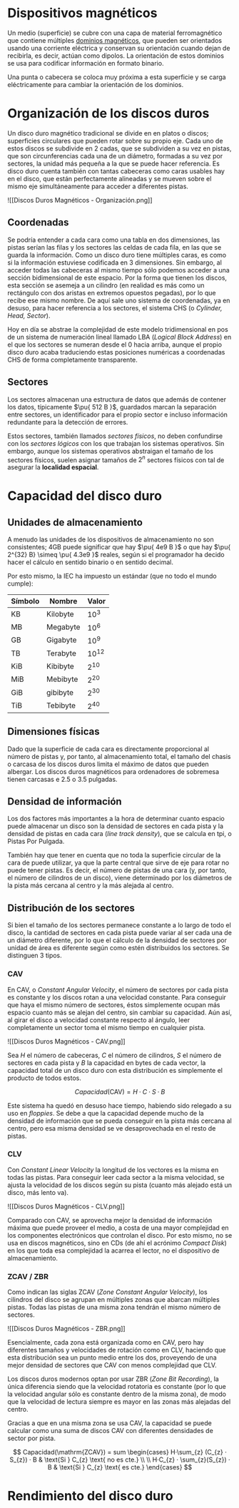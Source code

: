 
# Dispositivos magnéticos

Un medio (superficie) se cubre con una capa de material ferromagnético que contiene múltiples [dominios magnéticos](https://es.wikipedia.org/wiki/Dominio_magn%C3%A9tico), que pueden ser orientados usando una corriente eléctrica y conservan su orientación cuando dejan de recibirla, es decir, actúan como dipolos. La orientación de estos dominios se usa para codificar información en formato binario.

Una punta o cabecera se coloca muy próxima a esta superficie y se carga eléctricamente para cambiar la orientación de los dominios.

# Organización de los discos duros

Un disco duro magnético tradicional se divide en en platos o discos; superficies circulares que pueden rotar sobre su propio eje. Cada uno de estos discos se subdivide en 2 cadas, que se subdividen a su vez en pistas, que son circunferencias cada una de un diámetro, formadas a su vez por sectores, la unidad más pequeña a la que se puede hacer referencia. Es disco duro cuenta también con tantas cabeceras como caras usables hay en el disco, que están perfectamente alineadas y se mueven sobre el mismo eje simultáneamente para acceder a diferentes pistas.

![[Discos Duros Magnéticos - Organización.png]]

## Coordenadas

Se podría entender a cada cara como una tabla en dos dimensiones, las pistas serían las filas y los sectores las celdas de cada fila, en las que se guarda la información. Como un disco duro tiene múltiples caras, es como si la información estuviese codificada en 3 dimensiones. Sin embargo, al acceder todas las cabeceras al mismo tiempo sólo podemos acceder a una sección bidimensional de este espacio. Por la forma que tienen los discos, esta sección se asemeja a un cilindro (en realidad es más como un rectángulo con dos aristas en extremos opuestos pegadas), por lo que recibe ese mismo nombre. De aquí sale uno sistema de coordenadas, ya en desuso, para hacer referencia a los sectores, el sistema CHS (o *Cylinder, Head, Sector*).

Hoy en día se abstrae la complejidad de este modelo tridimensional en pos de un sistema de numeración lineal llamado LBA (*Logical Block Address*) en el que los sectores se numeran desde el 0 hacia arriba, aunque el propio disco duro acaba traduciendo estas posiciones numéricas a coordenadas CHS de forma completamente transparente.

## Sectores

Los sectores almacenan una estructura de datos que además de contener los datos, típicamente $\pu{ 512 B }$, guardados marcan la separación entre sectores, un identificador para el propio sector e incluso información redundante para la detección de errores. 

Estos sectores, también llamados *sectores físicos*, no deben confundirse con los *sectores lógicos* con los que trabajan los sistemas operativos. Sin embargo, aunque los sistemas operativos abstraigan el tamaño de los sectores físicos, suelen asignar tamaños de $2^{n}$ sectores físicos con tal de asegurar la **localidad espacial**.

# Capacidad del disco duro

## Unidades de almacenamiento

A menudo las unidades de los dispositivos de almacenamiento no son consistentes; $4\mathrm{GB}$ puede significar que hay $\pu{ 4e9 B }$ o que hay $\pu{ 2^{32} B} \simeq \pu{ 4.3e9 }$ reales, según si el programador ha decido hacer el cálculo en sentido binario o en sentido decimal.

Por esto mismo, la IEC ha impuesto un estándar (que no todo el mundo cumple):

| Símbolo | Nombre   | Valor     |
| ------- | -------- | --------- |
| KB      | Kilobyte | $10^{3}$  |
| MB      | Megabyte | $10^{6}$  |
| GB      | Gigabyte | $10^{9}$  |
| TB      | Terabyte | $10^{12}$ |
| KiB     | Kibibyte | $2^{10}$  |
| MiB     | Mebibyte | $2^{20}$  |
| GiB     | gibibyte | $2^{30}$  |
| TiB     | Tebibyte | $2^{40}$  |

## Dimensiones físicas

Dado que la superficie de cada cara es directamente proporcional al número de pistas y, por tanto, al almacenamiento total, el tamaño del chasis o carcasa de los discos duros limita el máximo de datos que pueden albergar. Los discos duros magnéticos para ordenadores de sobremesa tienen carcasas e 2.5 o 3.5 pulgadas.

## Densidad de información

Los dos factores más importantes a la hora de determinar cuanto espacio puede almacenar un disco son la densidad de sectores en cada pista y la densidad de pistas en cada cara (*line track density*), que se calcula en $\text{tpi}$, o Pistas Por Pulgada.

También hay que tener en cuenta que no toda la superficie circular de la cara de puede utilizar, ya que la parte central que sirve de eje para rotar no puede tener pistas. Es decir, el número de pistas de una cara (y, por tanto, el número de cilindros de un disco), viene determinado por los diámetros de la pista más cercana al centro y la más alejada al centro.

## Distribución de los sectores

Si bien el tamaño de los sectores permanece constante a lo largo de todo el disco, la cantidad de sectores en cada pista puede variar al ser cada una de un diámetro diferente, por lo que el cálculo de la densidad de sectores por unidad de área es diferente según como estén distribuidos los sectores. Se distinguen 3 tipos.

### CAV

En CAV, o *Constant Angular Velocity*, el número de sectores por cada pista es constante y los discos rotan a una velocidad constante. Para conseguir que haya el mismo número de sectores, éstos simplemente ocupan más espacio cuanto más se alejan del centro, sin cambiar su capacidad. Aún así, al girar el disco a velocidad constante respecto al ángulo, leer completamente un sector toma el mismo tiempo en cualquier pista.

![[Discos Duros Magnéticos - CAV.png]]

Sea $H$ el número de cabeceras, $C$ el número de cilindros, $S$ el número de sectores en cada pista y $B$ la capacidad en bytes de cada vector, la capacidad total de un disco duro con esta distribución es simplemente el producto de todos estos.

$$
Capacidad(\mathrm{CAV}) = H · C·S·B
$$

Este sistema ha quedó en desuso hace tiempo, habiendo sido relegado a su uso en *floppies*. Se debe a que la capacidad depende mucho de la densidad de información que se pueda conseguir en la pista más cercana al centro, pero esa misma densidad se ve desaprovechada en el resto de pistas.

### CLV

Con *Constant Linear Velocity* la longitud de los vectores es la misma en todas las pistas. Para conseguir leer cada sector a la misma velocidad, se ajusta la velocidad de los discos según  su pista (cuanto más alejado está un disco, más lento va). 

![[Discos Duros Magnéticos - CLV.png]]

Comparado con CAV, se aprovecha mejor la densidad de información máxima que puede proveer el medio, a costa de una mayor complejidad en los componentes electrónicos que controlan el disco. Por esto mismo, no se usa en discos magnéticos, sino en CDs (de ahí el acrónimo *Compact Disk*) en los que toda esa complejidad la acarrea el lector, no el dispositivo de almacenamiento.

### ZCAV / ZBR

Como indican las siglas ZCAV (*Zone Constant Angular Velocity*), los cilindros del disco se agrupan en múltiples zonas que abarcan múltiples pistas. Todas las pistas de una misma zona tendrán el mismo número de sectores.

![[Discos Duros Magnéticos - ZBR.png]]

Esencialmente, cada zona está organizada como en CAV, pero hay diferentes tamaños y velocidades de rotación como en CLV, haciendo que esta distribución sea un punto medio entre los dos, proveyendo de una mejor densidad de sectores que CAV con menos complejidad que CLV.

Los discos duros modernos optan por usar ZBR (*Zone Bit Recording*), la única diferencia siendo que la velocidad rotatoria es constante (por lo que la velocidad angular sólo es constante dentro de la misma zona), de modo que la velocidad de lectura siempre es mayor en las zonas más alejadas del centro.

Gracias a que en una misma zona se usa CAV, la capacidad se puede calcular como una suma de discos CAV con diferentes densidades de sector por pista.

$$
Capacidad(\mathrm{ZCAV}) = sum
\begin{cases}
 H·\sum_{z} (C_{z} · S_{z}) · B & \text{Si } C_{z} \text{ no es cte.} \\
 \\
 H·C_{z} · \sum_{z}(S_{z}) · B & \text{Si } C_{z} \text{ es cte.} 
\end{cases}
$$

# Rendimiento del disco duro

